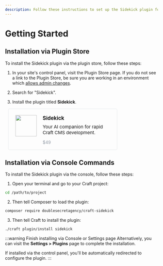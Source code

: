 ```yaml
---
description: Follow these instructions to set up the Sidekick plugin for Craft CMS. This simple step-by-step guide shows how to get started.
---
```


# Getting Started

## Installation via Plugin Store

To install the Sidekick plugin via the plugin store, follow these steps:

1. In your site's control panel, visit the Plugin Store page. If you do not see a link to the Plugin Store, be sure you are working in an environment which [allows admin changes](https://craftcms.com/docs/4.x/config/config-settings.html#allowadminchanges).

2. Search for "Sidekick".

3. Install the plugin titled **Sidekick**.

<div style="
    display: flex;
    padding: 20px 23px 2px;
    border: 1px solid #e3e5e8;
    border-radius: 5px;
    box-sizing: border-box;
    position: relative;
    width: 360px;
    margin: 0 10px;
    font-size: 14px; margin-bottom:16px
">
    <div style="margin-right:20px">
        <img src="/images/icon.svg" width="70" alt="">
    </div>
    <div>
        <strong style="font-size:17px">Sidekick</strong>
        <div style="font-size:15px; margin-top:9px;">Your AI companion for rapid Craft CMS development.</div>
        <p style="color:#8f98a3 !important; font-weight:normal;">$49</p>
    </div>
</div>

## Installation via Console Commands

To install the Sidekick plugin via the console, follow these steps:

1. Open your terminal and go to your Craft project:

```sh
cd /path/to/project
```

2. Then tell Composer to load the plugin:

```sh
composer require doublesecretagency/craft-sidekick
```

3. Then tell Craft to install the plugin:

```sh
./craft plugin/install sidekick
```

:::warning Finish installing via Console or Settings page
Alternatively, you can visit the **Settings > Plugins** page to complete the installation.

If installed via the control panel, you'll be automatically redirected to configure the plugin.
:::
